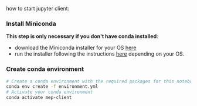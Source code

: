 how to start jupyter client:


### Install Miniconda

**This step is only necessary if you don't have conda installed**:
- download the Miniconda installer for your OS [here](https://docs.conda.io/en/latest/miniconda.html)
- run the installer following the instructions
  [here](https://conda.io/projects/conda/en/latest/user-guide/install/index.html#regular-installation)
  depending on your OS.

### Create conda environment

```sh
# Create a conda environment with the required packages for this notebook:
conda env create -f environment.yml
# Activate your conda environment
conda activate mep-client
```
